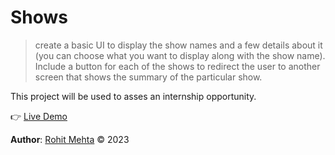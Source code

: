 # Shows

> create a basic UI to display the show names and a few details about it (you can choose what you want to display along with the show name). Include a button for each of the shows to redirect the user to another screen that shows the summary of the particular show.

This project will be used to asses an internship opportunity.

👉 [Live Demo](#)

**Author**: [Rohit Mehta](https://github.com/r0hitm) &copy; 2023
